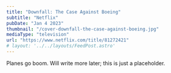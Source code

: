```yaml
---
title: "Downfall: The Case Against Boeing"
subtitle: "Netflix"
pubDate: "Jan 4 2023"
thumbnail: "/cover-downfall-the-case-against-boeing.jpg"
mediaType: "television"
url: "https://www.netflix.com/title/81272421"
# layout: '../../layouts/FeedPost.astro'
---
```


Planes go boom. Will write more later; this is just a placeholder.
